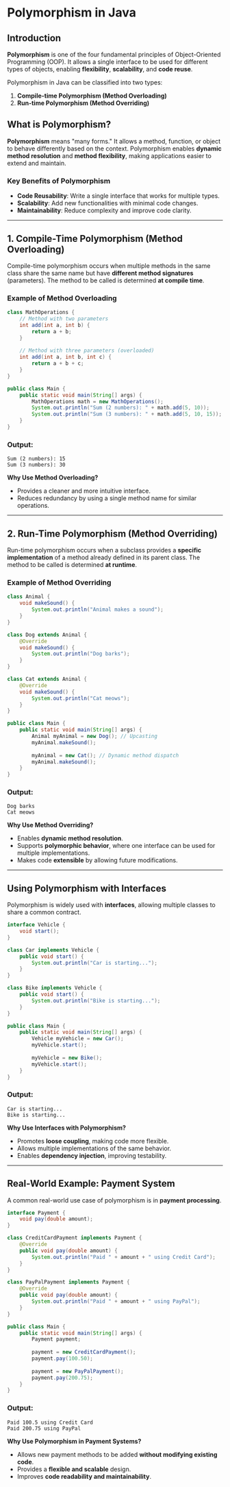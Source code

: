 # Polymorphism in Java

## Introduction

**Polymorphism** is one of the four fundamental principles of Object-Oriented Programming (OOP). It allows a single interface to be used for different types of objects, enabling **flexibility**, **scalability**, and **code reuse**.

Polymorphism in Java can be classified into two types:
1. **Compile-time Polymorphism (Method Overloading)**
2. **Run-time Polymorphism (Method Overriding)**

## **What is Polymorphism?**

**Polymorphism** means "many forms." It allows a method, function, or object to behave differently based on the context. Polymorphism enables **dynamic method resolution** and **method flexibility**, making applications easier to extend and maintain.

### **Key Benefits of Polymorphism**
- **Code Reusability**: Write a single interface that works for multiple types.
- **Scalability**: Add new functionalities with minimal code changes.
- **Maintainability**: Reduce complexity and improve code clarity.

---

## **1. Compile-Time Polymorphism (Method Overloading)**

Compile-time polymorphism occurs when multiple methods in the same class share the same name but have **different method signatures** (parameters). The method to be called is determined **at compile time**.

### **Example of Method Overloading**

```java
class MathOperations {
    // Method with two parameters
    int add(int a, int b) {
        return a + b;
    }
    
    // Method with three parameters (overloaded)
    int add(int a, int b, int c) {
        return a + b + c;
    }
}

public class Main {
    public static void main(String[] args) {
        MathOperations math = new MathOperations();
        System.out.println("Sum (2 numbers): " + math.add(5, 10));
        System.out.println("Sum (3 numbers): " + math.add(5, 10, 15));
    }
}
```

### **Output:**
```
Sum (2 numbers): 15
Sum (3 numbers): 30
```

**Why Use Method Overloading?**
- Provides a cleaner and more intuitive interface.
- Reduces redundancy by using a single method name for similar operations.

---

## **2. Run-Time Polymorphism (Method Overriding)**

Run-time polymorphism occurs when a subclass provides a **specific implementation** of a method already defined in its parent class. The method to be called is determined **at runtime**.

### **Example of Method Overriding**

```java
class Animal {
    void makeSound() {
        System.out.println("Animal makes a sound");
    }
}

class Dog extends Animal {
    @Override
    void makeSound() {
        System.out.println("Dog barks");
    }
}

class Cat extends Animal {
    @Override
    void makeSound() {
        System.out.println("Cat meows");
    }
}

public class Main {
    public static void main(String[] args) {
        Animal myAnimal = new Dog(); // Upcasting
        myAnimal.makeSound();
        
        myAnimal = new Cat(); // Dynamic method dispatch
        myAnimal.makeSound();
    }
}
```

### **Output:**
```
Dog barks
Cat meows
```

**Why Use Method Overriding?**
- Enables **dynamic method resolution**.
- Supports **polymorphic behavior**, where one interface can be used for multiple implementations.
- Makes code **extensible** by allowing future modifications.

---

## **Using Polymorphism with Interfaces**

Polymorphism is widely used with **interfaces**, allowing multiple classes to share a common contract.

```java
interface Vehicle {
    void start();
}

class Car implements Vehicle {
    public void start() {
        System.out.println("Car is starting...");
    }
}

class Bike implements Vehicle {
    public void start() {
        System.out.println("Bike is starting...");
    }
}

public class Main {
    public static void main(String[] args) {
        Vehicle myVehicle = new Car();
        myVehicle.start();
        
        myVehicle = new Bike();
        myVehicle.start();
    }
}
```

### **Output:**
```
Car is starting...
Bike is starting...
```

**Why Use Interfaces with Polymorphism?**
- Promotes **loose coupling**, making code more flexible.
- Allows multiple implementations of the same behavior.
- Enables **dependency injection**, improving testability.

---

## **Real-World Example: Payment System**

A common real-world use case of polymorphism is in **payment processing**.

```java
interface Payment {
    void pay(double amount);
}

class CreditCardPayment implements Payment {
    @Override
    public void pay(double amount) {
        System.out.println("Paid " + amount + " using Credit Card");
    }
}

class PayPalPayment implements Payment {
    @Override
    public void pay(double amount) {
        System.out.println("Paid " + amount + " using PayPal");
    }
}

public class Main {
    public static void main(String[] args) {
        Payment payment;
        
        payment = new CreditCardPayment();
        payment.pay(100.50);
        
        payment = new PayPalPayment();
        payment.pay(200.75);
    }
}
```

### **Output:**
```
Paid 100.5 using Credit Card
Paid 200.75 using PayPal
```

**Why Use Polymorphism in Payment Systems?**
- Allows new payment methods to be added **without modifying existing code**.
- Provides a **flexible and scalable** design.
- Improves **code readability and maintainability**.